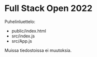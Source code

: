 Full Stack Open 2022
===

Puhelinluettelo:
- public/index.html
- src/index.js
- src/App.js

Muissa tiedostoissa ei muutoksia.
